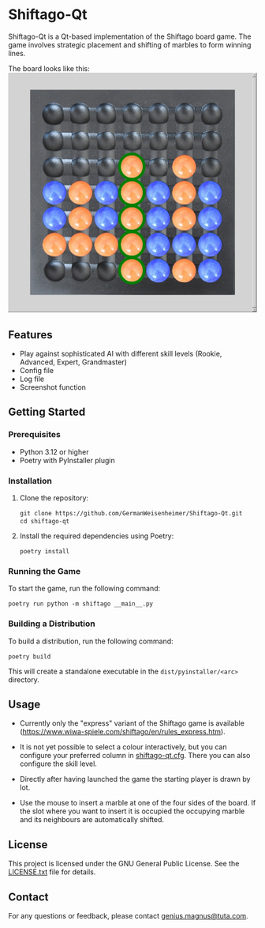 # Shiftago-Qt

Shiftago-Qt is a Qt-based implementation of the Shiftago board game. The game involves strategic placement and shifting of marbles to form winning lines.

The board looks like this: ![board_sample_image.jpg](board_sample_image.jpg)

## Features

- Play against sophisticated AI with different skill levels (Rookie, Advanced, Expert, Grandmaster)
- Config file
- Log file
- Screenshot function

## Getting Started

### Prerequisites

- Python 3.12 or higher
- Poetry with PyInstaller plugin

### Installation

1. Clone the repository:
    ```
    git clone https://github.com/GermanWeisenheimer/Shiftago-Qt.git
    cd shiftago-qt
    ```

2. Install the required dependencies using Poetry:
    ```
    poetry install
    ```

### Running the Game

To start the game, run the following command:
    
  ```
  poetry run python -m shiftago __main__.py
  ```
    
### Building a Distribution

To build a distribution, run the following command:
  ```
  poetry build
  ```

This will create a standalone executable in the `dist/pyinstaller/<arc>` directory.

## Usage

- Currently only the "express" variant of the Shiftago game is available
(https://www.wiwa-spiele.com/shiftago/en/rules_express.htm).

- It is not yet possible to select a colour interactively, but you
  can configure your preferred column in [shiftago-qt.cfg](shiftago-qt.cfg). There you can also
  configure the skill level.
- Directly after having launched the game the starting player is drawn by lot.
- Use the mouse to insert a marble at one of the four sides of the board. If the slot where you
  want to insert it is occupied the occupying marble and its neighbours are automatically shifted.

## License

This project is licensed under the GNU General Public License. See the [LICENSE.txt](LICENSE.txt) file for details.

## Contact

For any questions or feedback, please contact [genius.magnus@tuta.com](mailto:genius.magnus@tuta.com).
